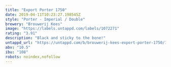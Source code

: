 ```yaml
---
title: "Export Porter 1750"
date: 2019-04-11T10:23:27.198545Z
style: "Porter - Imperial / Double"
brewery: "Brouwerij Kees"
image: "https://labels.untappd.com/labels/1072271"
rating: "3.91"
description: "Black and sticky to the bone!"
untappd_url: "https://untappd.com/b/brouwerij-kees-export-porter-1750/1072271"
abv: "10.5"
ibu: "108"
robots: noindex,nofollow
---
```

